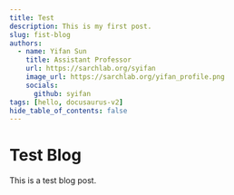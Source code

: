 ```yaml
---
title: Test
description: This is my first post.
slug: fist-blog
authors:
  - name: Yifan Sun
    title: Assistant Professor
    url: https://sarchlab.org/syifan
    image_url: https://sarchlab.org/yifan_profile.png
    socials:
      github: syifan
tags: [hello, docusaurus-v2]
hide_table_of_contents: false
---
```


# Test Blog

This is a test blog post. 